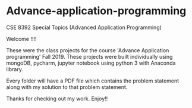 # Advance-application-programming

CSE 8392 Special Topics (Advanced Application Programming)

Welcome !!!!

These were the class projects for the course 'Advance Application programming' Fall 2019. These projects were built individually using mongoDB, pycharm, jupyter notebook using python 3 with Anaconda library.

Every folder will have a PDF file which contains the problem statement along with my solution to that problem statement.

Thanks for checking out my work. Enjoy!!
